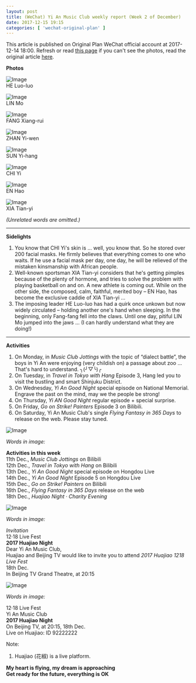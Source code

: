 ```yaml
---
layout: post
title: (WeChat) Yi An Music Club weekly report (Week 2 of December)
date: 2017-12-15 19:15
categories: [ 'wechat-original-plan' ]
---
```


This article is published on Original Plan WeChat official account at 2017-12-14 18:00. Refresh or read [this page](https://github.com/Quadrifolium/originalplan/blob/gh-pages/_posts/WeChat/2017-12-15-WeChat-Original-Plan.md) if you can't see the photos, read the original article [here](https://mp.weixin.qq.com/s/mzEzbq_2o1RMoipZKkNQaQ).

<!-- more -->

**Photos**

![Image](http://mmbiz.qpic.cn/mmbiz_jpg/XOMVurd7hjT9jwibVnG1555phJ8bMuEdkZZDvu3KpTjS2FqiayfO33tHI1EUK9XHCIas7wMRIibFJko1KYTqATgPg/)  
HE Luo-luo

![Image](http://mmbiz.qpic.cn/mmbiz_jpg/XOMVurd7hjT9jwibVnG1555phJ8bMuEdk5ZeSJ3fxibFtnicKohJzQED5ibRCcSLLUZPFbXPf1f9bgAXia7qz3u1hyg/)  
LIN Mo

![Image](http://mmbiz.qpic.cn/mmbiz_jpg/XOMVurd7hjT9jwibVnG1555phJ8bMuEdkicfOtvtCves9EBmHqE5IQXovu7sufUia6dGrOA729tibicekicibdReor6icA/)  
FANG Xiang-rui

![Image](http://mmbiz.qpic.cn/mmbiz_jpg/XOMVurd7hjT9jwibVnG1555phJ8bMuEdk510cOKenP6919o0nzLN1YFcnGNtdnUPqzg7yf3XcZ16Cxqt7icp00Cw/)  
ZHAN Yi-wen

![Image](http://mmbiz.qpic.cn/mmbiz_jpg/XOMVurd7hjT9jwibVnG1555phJ8bMuEdkf6hfCw7r9Cdn5O2aMuiamnluKDTb0250lrBSjelzQ6MExEveU2bkDWQ/)  
SUN Yi-hang

![Image](http://mmbiz.qpic.cn/mmbiz_jpg/XOMVurd7hjT9jwibVnG1555phJ8bMuEdkmxRmAiaK3WfS186DBzsbnQn74eicUemoicteEonYZcHRVMKazD2CajI1Q/)  
CHI Yi

![Image](http://mmbiz.qpic.cn/mmbiz_jpg/XOMVurd7hjT9jwibVnG1555phJ8bMuEdkYmPbMGj4RWQvctvc4PyZkYichKT3cKKmhJKemd1UdBkibvK7TS8Ot8Qw/)  
EN Hao

![Image](http://mmbiz.qpic.cn/mmbiz_jpg/XOMVurd7hjT9jwibVnG1555phJ8bMuEdkYPefAIxtoFnjYFPD3q9OgL4vEy2xW8iaBeBn2WnoKTqXrxH53XlgQCA/)  
XIA Tian-yi

*(Unrelated words are omitted.)*

---

**Sidelights**

1. You know that CHI Yi's skin is … well, you know that. So he stored over 200 facial masks. He firmly believes that everything comes to one who waits. If he use a facial mask per day, one day, he will be relieved of the mistaken kinsmanship with African people.
2. Well-known sportsman XIA Tian-yi considers that he's getting pimples because of the plenty of hormone, and tries to solve the problem with playing basketball on and on. A new athlete is coming out. While on the other side, the composed, calm, faithful, merited boy – EN Hao, has become the exclusive caddie of XIA Tian-yi …
3. The imposing leader HE Luo-luo has had a quirk once unkown but now widely circulated – holding another one's hand when sleeping. In the beginning, only Fang-fang fell into the claws. Until one day, pitiful LIN Mo jumped into the jaws … (I can hardly understand what they are doing!)

---

**Activities**

1. On Monday, in *Music Club Jottings* with the topic of “dialect battle”, the boys in Yi An were enjoying (very childish on) a passage about zoo … That's hard to understand. ╮(╯▽╰)╭
2. On Tuesday, in *Travel in Tokyo with Hang* Episode 3, Hang led you to visit the bustling and smart Shinjuku District.
3. On Wednesday, *Yi An Good Night* special episode on National Memorial. Engrave the past on the mind, may we the people be strong!
4. On Thursday, *Yi AN Good Night* regular episode + special surprise.
5. On Friday, *Go on Strike! Painters* Episode 3 on Bilibili.
6. On Saturday, Yi An Music Club's single *Flying Fantasy in 365 Days* to release on the web. Please stay tuned.

![Image](https://mmbiz.qpic.cn/mmbiz_jpg/XOMVurd7hjRgCJQibmWn6BrxzIiclbaFzzEpU90ibB71UzgfMOya69NKk62fBXCkxJTTBd4T6vWoDMb0SNjaicicYSw/)

*Words in image:*

**Activities in this week**  
11th Dec., *Music Club Jottings* on Bilibili  
12th Dec., *Travel in Tokyo with Hang* on Bilibili  
13th Dec., *Yi An Good Night* special episode on Hongdou Live  
14th Dec., *Yi An Good Night* Episode 5 on Hongdou Live  
15th Dec., *Go on Strike! Painters* on Bilibili  
16th Dec., *Flying Fantasy in 365 Days* release on the web  
18th Dec., *Huajiao Night · Charity Evening*

![Image](https://mmbiz.qpic.cn/mmbiz_png/XOMVurd7hjRgCJQibmWn6BrxzIiclbaFzzx5B3vNxpmISnx9r0yjKKEhiazufjWQN0IgHK0cVCTy3O05gnzw1SWFg/)

*Words in image:*

*Invitation*  
12·18 Live Fest  
**2017 Huajiao Night**  
Dear Yi An Music Club,  
Huajiao and Beijing TV would like to invite you to attend *2017 Huajiao 1218 Live Fest*  
18th Dec.  
In Beijing TV Grand Theatre, at 20:15

![Image](https://mmbiz.qpic.cn/mmbiz_jpg/XOMVurd7hjRgCJQibmWn6BrxzIiclbaFzzTviakZWoNdW83gFBrSpgyjAqHrrvPkBD3HF9uThjE1QwJ85fwD23WqQ/)

*Words in image:*

12·18 Live Fest  
Yi An Music Club  
**2017 Huajiao Night**  
On Beijing TV, at 20:15, 18th Dec.  
Live on Huajiao: ID 92222222

Note:
1. Huajiao (花椒) is a live platform.

**My heart is flying, my dream is approaching**  
**Get ready for the future, everything is OK**
